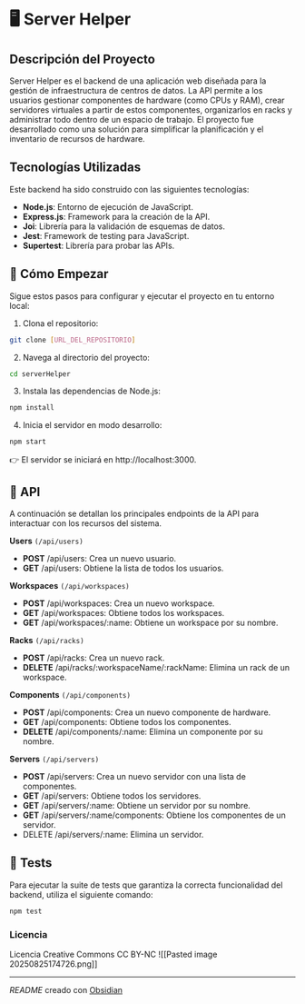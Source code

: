 # 🖥️ Server Helper 

## Descripción del Proyecto

Server Helper es el backend de una aplicación web diseñada para la gestión de infraestructura de centros de datos. La API permite a los usuarios gestionar componentes de hardware (como CPUs y RAM), crear servidores virtuales a partir de estos componentes, organizarlos en racks y administrar todo dentro de un espacio de trabajo. El proyecto fue desarrollado como una solución para simplificar la planificación y el inventario de recursos de hardware.
## Tecnologías Utilizadas

Este backend ha sido construido con las siguientes tecnologías:

- **Node.js**: Entorno de ejecución de JavaScript.
- **Express.js**: Framework para la creación de la API.
- **Joi**: Librería para la validación de esquemas de datos.
- **Jest**: Framework de testing para JavaScript.
- **Supertest**: Librería para probar las APIs.
## 🚀 Cómo Empezar 

Sigue estos pasos para configurar y ejecutar el proyecto en tu entorno local:

1. Clona el repositorio:

```bash
git clone [URL_DEL_REPOSITORIO]
```

2. Navega al directorio del proyecto:

```bash 
cd serverHelper
```


3. Instala las dependencias de Node.js:

```bash
npm install
```

4. Inicia el servidor en modo desarrollo:

```bash
npm start
```


👉 El servidor se iniciará en http://localhost:3000.

## 📡 API 

A continuación se detallan los principales endpoints de la API para interactuar con los recursos del sistema.

  
**Users** `(/api/users)`

- **POST** /api/users: Crea un nuevo usuario.
- **GET** /api/users: Obtiene la lista de todos los usuarios.

**Workspaces** `(/api/workspaces)`

- **POST** /api/workspaces: Crea un nuevo workspace.
- **GET** /api/workspaces: Obtiene todos los workspaces.
- **GET** /api/workspaces/:name: Obtiene un workspace por su nombre.

**Racks** `(/api/racks)`

- **POST** /api/racks: Crea un nuevo rack.
- **DELETE** /api/racks/:workspaceName/:rackName: Elimina un rack de un workspace.

**Components** `(/api/components)`

- **POST** /api/components: Crea un nuevo componente de hardware.
- **GET** /api/components: Obtiene todos los componentes.
- **DELETE** /api/components/:name: Elimina un componente por su nombre.

**Servers** `(/api/servers)`

- **POST** /api/servers: Crea un nuevo servidor con una lista de componentes.
- **GET** /api/servers: Obtiene todos los servidores.
- **GET** /api/servers/:name: Obtiene un servidor por su nombre.
- **GET** /api/servers/:name/components: Obtiene los componentes de un servidor.
- DELETE /api/servers/:name: Elimina un servidor.

## 🧪 Tests

Para ejecutar la suite de tests que garantiza la correcta funcionalidad del backend, utiliza el siguiente comando:

```bash
npm test
```

### Licencia

Licencia Creative Commons CC BY-NC
![[Pasted image 20250825174726.png]]

___
*README* creado con [Obsidian](https://obsidian.md/)